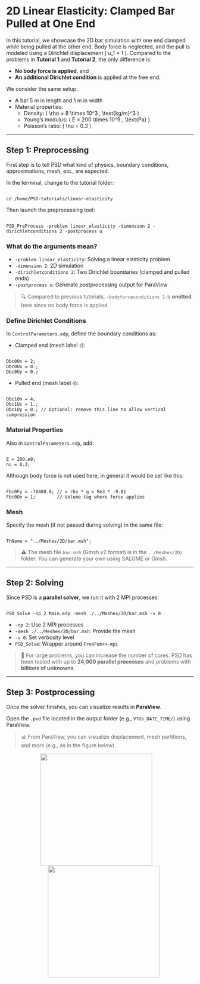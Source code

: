 # 2D Linear Elasticity: Clamped Bar Pulled at One End

In this tutorial, we showcase the 2D bar simulation with one end clamped while being pulled at the other end. Body force is neglected, and the pull is modeled using a Dirichlet displacement \( u_1 = 1 \). Compared to the problems in **Tutorial 1** and **Tutorial 2**, the only difference is:

- **No body force is applied**, and  
- **An additional Dirichlet condition** is applied at the free end.

We consider the same setup:  
- A bar 5 m in length and 1 m in width  
- Material properties:  
  - Density: \( \rho = 8 \times 10^3 \, \text{kg/m}^3 \)  
  - Young’s modulus: \( E = 200 \times 10^9 \, \text{Pa} \)  
  - Poisson’s ratio: \( \nu = 0.3 \)

---

## Step 1: Preprocessing

First step is to tell PSD what kind of physics, boundary conditions, approximations, mesh, etc., are expected.

In the terminal, change to the tutorial folder:

<pre><code>
cd /home/PSD-tutorials/linear-elasticity
</code></pre>

Then launch the preprocessing tool:

<pre><code>
PSD_PreProcess -problem linear_elasticity -dimension 2 -dirichletconditions 2 -postprocess u
</code></pre>

### What do the arguments mean?

* `-problem linear_elasticity`: Solving a linear elasticity problem
* `-dimension 2`: 2D simulation
* `-dirichletconditions 2`: Two Dirichlet boundaries (clamped and pulled ends)
* `-postprocess u`: Generate postprocessing output for ParaView

> 🔍 Compared to previous tutorials, `-bodyforceconditions 1` is **omitted** here since no body force is applied.

### Define Dirichlet Conditions

In `ControlParameters.edp`, define the boundary conditions as:

* Clamped end (mesh label `2`):

<pre><code>
Dbc0On = 2;
Dbc0Ux = 0.;
Dbc0Uy = 0.;
</code></pre>

* Pulled end (mesh label `4`):

<pre><code>
Dbc1On = 4;
Dbc1Ux = 1.;
Dbc1Uy = 0.; // Optional: remove this line to allow vertical compression
</code></pre>

### Material Properties

Also in `ControlParameters.edp`, add:

<pre><code>
E = 200.e9;
nu = 0.3;
</code></pre>

Although body force is not used here, in general it would be set like this:

<pre><code>
Fbc0Fy = -78480.0; // = rho * g = 8e3 * -9.81
Fbc0On = 1;        // Volume tag where force applies
</code></pre>

### Mesh

Specify the mesh (if not passed during solving) in the same file:

<pre><code>
ThName = "../Meshes/2D/bar.msh";
</code></pre>

> ⚠️ The mesh file `bar.msh` (Gmsh v2 format) is in the `../Meshes/2D/` folder. You can generate your own using SALOME or Gmsh.

---

## Step 2: Solving

Since PSD is a **parallel solver**, we run it with 2 MPI processes:

<pre><code>
PSD_Solve -np 2 Main.edp -mesh ./../Meshes/2D/bar.msh -v 0
</code></pre>

* `-np 2`: Use 2 MPI processes
* `-mesh ./../Meshes/2D/bar.msh`: Provide the mesh
* `-v 0`: Set verbosity level
* `PSD_Solve`: Wrapper around `FreeFem++-mpi`

> 🧠 For large problems, you can increase the number of cores. PSD has been tested with up to **24,000 parallel processes** and problems with **billions of unknowns**.

---

## Step 3: Postprocessing

Once the solver finishes, you can visualize results in **ParaView**.

Open the `.pvd` file located in the output folder (e.g., `VTUs_DATE_TIME/`) using ParaView.

> 📊 From ParaView, you can visualize displacement, mesh partitions, and more (e.g., as in the figure below).

<div style="text-align: center;">
  <img src="https://github.com/user-attachments/assets/fdd2b873-bf86-48ca-abd7-9fae4e609bb0" width="300" style="margin-right: 20px; vertical-align: middle;" />
  <img src="https://github.com/user-attachments/assets/fec43b7b-b218-4fe3-8886-c55b8ecfaeda" width="300" style="margin-left: 20px; vertical-align: middle;" />
</div>
